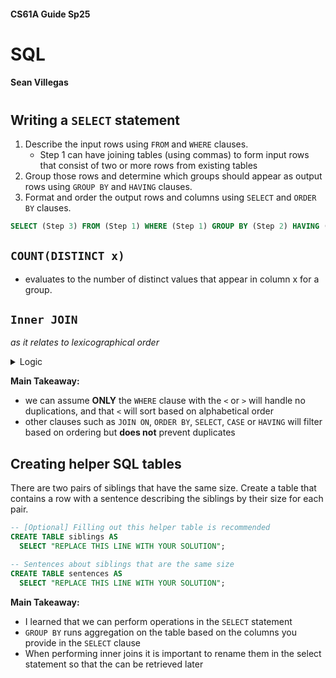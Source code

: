 #### CS61A Guide Sp25
# SQL 
#### Sean Villegas

# 


## Writing a `SELECT` statement
1. Describe the input rows using `FROM` and `WHERE` clauses.
    - Step 1 can have joining tables (using commas) to form input rows that consist of two or more rows from existing tables 
2. Group those rows and determine which groups should appear as output rows using `GROUP BY` and `HAVING` clauses.
3. Format and order the output rows and columns using `SELECT` and `ORDER BY` clauses.

```sql
SELECT (Step 3) FROM (Step 1) WHERE (Step 1) GROUP BY (Step 2) HAVING (Step 2) ORDER BY (Step 3);
```



## `COUNT(DISTINCT x)`
- evaluates to the number of distinct values that appear in column x for a group.


## `Inner JOIN`
_as it relates to lexicographical order_ 

<details>
<summary>Logic</summary>

- Using `<` or `>` in a self-join prevents duplicate pairs by enforcing a consistent order — here's how:
    - Without < or >:
        - e.g. if you join the table to itself with just a.child != b.child, then for siblings bella and charlie, you'll get:
        ```
        (bella, charlie)
        (charlie, bella)
        ```
        - These are duplicates logically, even though the order is flipped.
        - With a.child < b.child:
            - Now you only get:
            ```
            (bella, charlie)
            ```
        - Because the join condition only keeps the pair when a.child comes alphabetically before b.child. The flipped version, (charlie, bella), fails the < condition and gets dropped.
            - i.e. it ensures no duplicates and alphabetical order
- we can assume that the < or > will handle no duplications, and that < will sort based on alphabetical order in
</details> 

**Main Takeaway:** 

- we can assume **ONLY** the `WHERE` clause with the `<` or `>` will handle no duplications, and that `<` will sort based on alphabetical order
- other clauses such as `JOIN ON`, `ORDER BY`, `SELECT`, `CASE` or `HAVING` will filter based on ordering but **does not** prevent duplicates 


## Creating helper SQL tables
There are two pairs of siblings that have the same size. Create a table that contains a row with a sentence describing the siblings by their size for each pair.

```sql
-- [Optional] Filling out this helper table is recommended
CREATE TABLE siblings AS
  SELECT "REPLACE THIS LINE WITH YOUR SOLUTION";

-- Sentences about siblings that are the same size
CREATE TABLE sentences AS
  SELECT "REPLACE THIS LINE WITH YOUR SOLUTION";
```

**Main Takeaway:**
- I learned that we can perform operations in the `SELECT` statement 
- `GROUP BY` runs aggregation on the table based on the columns you provide in the `SELECT` clause
- When performing inner joins it is important to rename them in the select statement so that the can be retrieved later 
